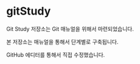 # gitStudy

Git Study 저장소는 Git 매뉴얼을 위해서 마련되었습니다.

본 저장소는 매뉴얼을 통해서 단계별로 구축됩니다.

GitHub 에디터를 통해서 직접 수정했습니다.
